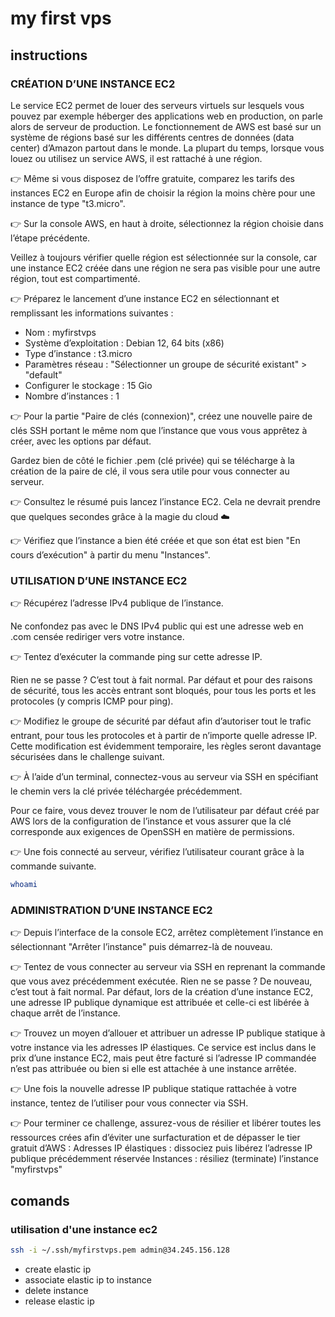 # my first vps

## instructions

### CRÉATION D’UNE INSTANCE EC2

Le service EC2 permet de louer des serveurs virtuels sur lesquels vous pouvez par exemple héberger des applications web en production, on parle alors de serveur de production.
Le fonctionnement de AWS est basé sur un système de régions basé sur les différents centres de données (data center) d’Amazon partout dans le monde.
La plupart du temps, lorsque vous louez ou utilisez un service AWS, il est rattaché à une région.

👉 Même si vous disposez de l’offre gratuite, comparez les tarifs des instances EC2 en Europe afin de choisir la région la moins chère pour une instance de type "t3.micro".

👉 Sur la console AWS, en haut à droite, sélectionnez la région choisie dans l’étape précédente.

Veillez à toujours vérifier quelle région est sélectionnée sur la console, car une instance EC2 créée dans une région ne sera pas visible pour une autre région, tout est compartimenté.

👉 Préparez le lancement d’une instance EC2 en sélectionnant et remplissant les informations suivantes :

- Nom : myfirstvps
- Système d’exploitation : Debian 12, 64 bits (x86)
- Type d’instance : t3.micro
- Paramètres réseau : "Sélectionner un groupe de sécurité existant" > "default"
- Configurer le stockage : 15 Gio
- Nombre d’instances : 1

👉 Pour la partie "Paire de clés (connexion)", créez une nouvelle paire de clés SSH portant le même nom que l’instance que vous vous apprêtez à créer, avec les options par défaut.

Gardez bien de côté le fichier .pem (clé privée) qui se télécharge à la création de la paire de clé, il vous sera utile pour vous connecter au serveur.

👉 Consultez le résumé puis lancez l’instance EC2. Cela ne devrait prendre que quelques secondes grâce à la magie du cloud ☁️

👉 Vérifiez que l’instance a bien été créée et que son état est bien "En cours d’exécution" à partir du menu "Instances".

### UTILISATION D’UNE INSTANCE EC2
👉 Récupérez l’adresse IPv4 publique de l’instance.

Ne confondez pas avec le DNS IPv4 public qui est une adresse web en .com censée rediriger vers votre instance.

👉 Tentez d’exécuter la commande ping sur cette adresse IP.

Rien ne se passe ? C’est tout à fait normal. Par défaut et pour des raisons de sécurité, tous les accès entrant sont bloqués, pour tous les ports et les protocoles (y compris ICMP pour ping).

👉 Modifiez le groupe de sécurité par défaut afin d’autoriser tout le trafic entrant, pour tous les protocoles et à partir de n’importe quelle adresse IP.
Cette modification est évidemment temporaire, les règles seront davantage sécurisées dans le challenge suivant.

👉 À l’aide d’un terminal, connectez-vous au serveur via SSH en spécifiant le chemin vers la clé privée téléchargée précédemment.

Pour ce faire, vous devez trouver le nom de l’utilisateur par défaut créé par AWS lors de la configuration de l’instance et vous assurer que la clé corresponde aux exigences de OpenSSH en matière de permissions.

👉 Une fois connecté au serveur, vérifiez l’utilisateur courant grâce à la commande suivante.

```sh
whoami
```

### ADMINISTRATION D’UNE INSTANCE EC2
👉 Depuis l’interface de la console EC2, arrêtez complètement l’instance en sélectionnant "Arrêter l’instance" puis démarrez-là de nouveau.

👉 Tentez de vous connecter au serveur via SSH en reprenant la commande que vous avez précédemment exécutée.
Rien ne se passe ? De nouveau, c’est tout à fait normal. Par défaut, lors de la création d’une instance EC2, une adresse IP publique dynamique est attribuée et celle-ci est libérée à chaque arrêt de l’instance.

👉 Trouvez un moyen d’allouer et attribuer un adresse IP publique statique à votre instance via les adresses IP élastiques.
Ce service est inclus dans le prix d’une instance EC2, mais peut être facturé si l’adresse IP commandée n’est pas attribuée ou bien si elle est attachée à une instance arrêtée.

👉 Une fois la nouvelle adresse IP publique statique rattachée à votre instance, tentez de l’utiliser pour vous connecter via SSH.

👉 Pour terminer ce challenge, assurez-vous de résilier et libérer toutes les ressources crées afin d’éviter une surfacturation et de dépasser le tier gratuit d’AWS :
Adresses IP élastiques : dissociez puis libérez l’adresse IP publique précédemment réservée
Instances : résiliez (terminate) l’instance "myfirstvps"


## comands

### utilisation d'une instance ec2

```sh
ssh -i ~/.ssh/myfirstvps.pem admin@34.245.156.128
```

- create elastic ip
- associate elastic ip to instance
- delete instance
- release elastic ip